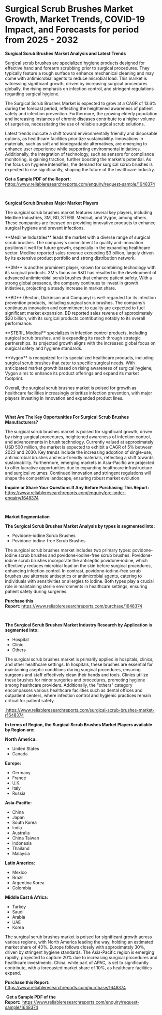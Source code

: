 <p><h1>Surgical Scrub Brushes Market Growth, Market Trends, COVID-19 Impact, and Forecasts for period from 2025 - 2032</h1></p><p><strong>Surgical Scrub Brushes Market Analysis and Latest Trends</strong></p>
<p><p>Surgical scrub brushes are specialized hygiene products designed for effective hand and forearm scrubbing prior to surgical procedures. They typically feature a rough surface to enhance mechanical cleaning and may come with antimicrobial agents to reduce microbial load. This market is witnessing significant growth, driven by increasing surgical procedures globally, the rising emphasis on infection control, and stringent regulations regarding surgical hygiene.</p><p>The Surgical Scrub Brushes Market is expected to grow at a CAGR of 13.6% during the forecast period, reflecting the heightened awareness of patient safety and infection prevention. Furthermore, the growing elderly population and increasing instances of chronic diseases contribute to a higher volume of surgeries, necessitating the use of reliable surgical scrub solutions.</p><p>Latest trends indicate a shift toward environmentally friendly and disposable options, as healthcare facilities prioritize sustainability. Innovations in materials, such as soft and biodegradable alternatives, are emerging to enhance user experience while supporting environmental initiatives. Additionally, the integration of technology, such as sensors for compliance monitoring, is gaining traction, further boosting the market's potential. As the focus on hygiene intensifies, the demand for surgical scrub brushes is expected to rise significantly, shaping the future of the healthcare industry.</p></p>
<p><strong>Get a Sample PDF of the Report:&nbsp;</strong> <a href="https://www.reliableresearchreports.com/enquiry/request-sample/1648374?utm_campaign=2662&utm_medium=2&utm_source=Github&utm_content=ia&utm_term=13042025&utm_id=surgical-scrub-brushes">https://www.reliableresearchreports.com/enquiry/request-sample/1648374</a></p>
<p>&nbsp;</p>
<p><strong>Surgical Scrub Brushes Major Market Players</strong></p>
<p><p>The surgical scrub brushes market features several key players, including Medline Industries, 3M, BD, STERIL Medical, and Vygon, among others. These companies are focused on providing innovative products to enhance surgical hygiene and prevent infections.</p><p>**Medline Industries** leads the market with a diverse range of surgical scrub brushes. The company's commitment to quality and innovation positions it well for future growth, especially in the expanding healthcare sector. Medline reported sales revenue exceeding $3 billion, largely driven by its extensive product portfolio and strong distribution network.</p><p>**3M** is another prominent player, known for combining technology with its surgical products. 3M's focus on R&D has resulted in the development of advanced antimicrobial scrub brushes that enhance patient safety. With a strong global presence, the company continues to invest in growth initiatives, projecting a steady increase in market share.</p><p>**BD** (Becton, Dickinson and Company) is well-regarded for its infection prevention products, including surgical scrub brushes. The company’s continuous innovation and commitment to quality are expected to fuel significant market expansion. BD reported sales revenue of approximately $20 billion, with its surgical products contributing notably to its overall performance.</p><p>**STERIL Medical** specializes in infection control products, including surgical scrub brushes, and is expanding its reach through strategic partnerships. Its projected growth aligns with the increased global focus on surgical safety and hygiene standards.</p><p>**Vygon** is recognized for its specialized healthcare products, including surgical scrub brushes that cater to specific surgical needs. With anticipated market growth based on rising awareness of surgical hygiene, Vygon aims to enhance its product offerings and expand its market footprint.</p><p>Overall, the surgical scrub brushes market is poised for growth as healthcare facilities increasingly prioritize infection prevention, with major players investing in innovation and expanded product lines.</p></p>
<p>&nbsp;</p>
<p><strong>What Are The Key Opportunities For Surgical Scrub Brushes Manufacturers?</strong></p>
<p><p>The surgical scrub brushes market is poised for significant growth, driven by rising surgical procedures, heightened awareness of infection control, and advancements in brush technology. Currently valued at approximately USD 500 million, the market is expected to exhibit a CAGR of 5% between 2023 and 2030. Key trends include the increasing adoption of single-use, antimicrobial brushes and eco-friendly materials, reflecting a shift towards sustainability. Furthermore, emerging markets in Asia-Pacific are projected to offer lucrative opportunities due to expanding healthcare infrastructure and surgical volumes. Continued innovation and stringent regulations will shape the competitive landscape, ensuring robust market evolution.</p></p>
<p><strong>Inquire or Share Your Questions If Any Before Purchasing This Report:</strong> <a href="https://www.reliableresearchreports.com/enquiry/pre-order-enquiry/1648374?utm_campaign=2662&utm_medium=2&utm_source=Github&utm_content=ia&utm_term=13042025&utm_id=surgical-scrub-brushes">https://www.reliableresearchreports.com/enquiry/pre-order-enquiry/1648374</a></p>
<p>&nbsp;</p>
<p><strong>Market Segmentation</strong></p>
<p><strong>The Surgical Scrub Brushes Market Analysis by types is segmented into:</strong></p>
<p><ul><li>Povidone-iodine Scrub Brushes</li><li>Povidone-iodine-free Scrub Brushes</li></ul></p>
<p><p>The surgical scrub brushes market includes two primary types: povidone-iodine scrub brushes and povidone-iodine-free scrub brushes. Povidone-iodine scrub brushes incorporate the antiseptic povidone-iodine, which effectively reduces microbial load on the skin before surgical procedures, enhancing infection control. In contrast, povidone-iodine-free scrub brushes use alternate antiseptics or antimicrobial agents, catering to individuals with sensitivities or allergies to iodine. Both types play a crucial role in maintaining sterile environments in healthcare settings, ensuring patient safety during surgeries.</p></p>
<p><strong>Purchase this Report:&nbsp;</strong><a href="https://www.reliableresearchreports.com/purchase/1648374?utm_campaign=2662&utm_medium=2&utm_source=Github&utm_content=ia&utm_term=13042025&utm_id=surgical-scrub-brushes">https://www.reliableresearchreports.com/purchase/1648374</a></p>
<p>&nbsp;</p>
<p><strong>The Surgical Scrub Brushes Market Industry Research by Application is segmented into:</strong></p>
<p><ul><li>Hospital</li><li>Clinic</li><li>Others</li></ul></p>
<p><p>The surgical scrub brushes market is primarily applied in hospitals, clinics, and other healthcare settings. In hospitals, these brushes are essential for maintaining aseptic conditions during surgical procedures, ensuring surgeons and staff effectively clean their hands and tools. Clinics utilize these brushes for minor surgeries and procedures, promoting hygiene among healthcare providers. Additionally, the "others" category encompasses various healthcare facilities such as dental offices and outpatient centers, where infection control and hygienic practices remain critical for patient safety.</p></p>
<p><a href="https://www.reliableresearchreports.com/surgical-scrub-brushes-market-r1648374?utm_campaign=2662&utm_medium=2&utm_source=Github&utm_content=ia&utm_term=13042025&utm_id=surgical-scrub-brushes">&nbsp;https://www.reliableresearchreports.com/surgical-scrub-brushes-market-r1648374</a></p>
<p><strong>In terms of Region, the Surgical Scrub Brushes Market Players available by Region are:</strong></p>
<p>
    <p> <strong> North America: </strong>
        <ul>
            <li>United States</li>
            <li>Canada</li>
        </ul>
        </p> 
    <p> <strong> Europe: </strong>
        <ul>
            <li>Germany</li>
            <li>France</li>
            <li>U.K.</li>
            <li>Italy</li>
            <li>Russia</li>
        </ul>
        </p> 
    <p> <strong> Asia-Pacific: </strong>
        <ul>
            <li>China</li>
            <li>Japan</li>
            <li>South Korea</li>
            <li>India</li>
            <li>Australia</li>
            <li>China Taiwan</li>
            <li>Indonesia</li>
            <li>Thailand</li>
            <li>Malaysia</li>
        </ul>
        </p> 
    <p> <strong> Latin America: </strong>
        <ul>
            <li>Mexico</li>
            <li>Brazil</li>
            <li>Argentina Korea</li>
            <li>Colombia</li>
        </ul>
        </p> 
    <p> <strong> Middle East & Africa: </strong>
        <ul>
            <li>Turkey</li>
            <li>Saudi</li>
            <li>Arabia</li>
            <li>UAE</li>
            <li>Korea</li>
        </ul>
    </p>
    </p>
<p><p>The surgical scrub brushes market is poised for significant growth across various regions, with North America leading the way, holding an estimated market share of 40%. Europe follows closely with approximately 30%, driven by stringent hygiene standards. The Asia-Pacific region is emerging rapidly, projected to capture 20% due to increasing surgical procedures and healthcare investments. China, while part of APAC, is set to significantly contribute, with a forecasted market share of 10%, as healthcare facilities expand.</p></p>
<p><strong>Purchase this Report: </strong><a href="https://www.reliableresearchreports.com/purchase/1648374?utm_campaign=2662&utm_medium=2&utm_source=Github&utm_content=ia&utm_term=13042025&utm_id=surgical-scrub-brushes">https://www.reliableresearchreports.com/purchase/1648374</a></p>
<p>&nbsp;<strong>Get a Sample PDF of the Report:&nbsp;&nbsp;</strong><a href="https://www.reliableresearchreports.com/enquiry/request-sample/1648374?utm_campaign=2662&utm_medium=2&utm_source=Github&utm_content=ia&utm_term=13042025&utm_id=surgical-scrub-brushes">https://www.reliableresearchreports.com/enquiry/request-sample/1648374</a></p>
<p><strong></strong></p>
<p><p></p><p></p><p></p></p>